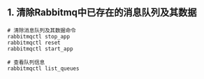 ## 1. 清除Rabbitmq中已存在的消息队列及其数据

    # 清除消息队列及其数据命令
    rabbitmqctl stop_app
    rabbitmqctl reset
    rabbitmqctl start_app
    
    # 查看队列信息
    rabbitmqctl list_queues
